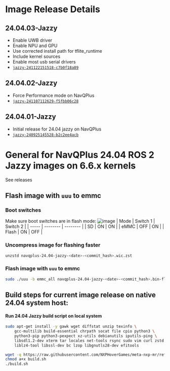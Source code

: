 # Image Release Details
## 24.04.03-Jazzy
- Enable UWB driver
- Enable NPU and GPU
- Use corrected install path for tflite_runtime
- Include kernel sources
- Enable most usb serial drivers
- [`jazzy-241122151518-c7b0f18a89`](https://github.com/NXPHoverGames/meta-nxp-mr/tree/c7b0f18a8964637a09787b16e2509d3eb5b9667e)

## 24.04.02-Jazzy
- Force Performance mode on NavQPlus
- [`jazzy-241107112629-f5fbb06c28`](https://github.com/NXPHoverGames/meta-nxp-mr/tree/f5fbb06c28ba78cccde63f2e3790750d4579c439)

## 24.04.01-Jazzy
- Initial release for 24.04 jazzy on NavQPlus
- [`jazzy-240925145528-b2c2ee4acb`](https://github.com/NXPHoverGames/meta-nxp-mr/tree/b2c2ee4acb1251dd12d9da13ac6cd147d73ad55b)

# General for NavQPlus 24.04 ROS 2 Jazzy images on 6.6.x kernels
See releases

## Flash image with `uuu` to emmc
### Boot switches
Make sure boot switches are in flash mode:
![image](https://user-images.githubusercontent.com/10233412/235987123-838d5295-149f-4258-b98f-96aa24345b35.png)
| Mode  | Switch 1 | Switch 2 |
| ----- | -------- | -------- |
|  SD   |    ON    |    ON    |
| eMMC  |    OFF   |    ON    |
| Flash |    ON    |    OFF   |
### Uncompress image for flashing faster
```bash
unzstd navqplus-24.04-jazzy-<date>-<commit_hash>.wic.zst
```
### Flash image with `uuu` to emmc
```bash
sudo ./uuu -b emmc_all navqplus-24.04-jazzy-<date>-<commit_hash>.bin-flash_evk navqplus-24.04-jazzy-<date>-<commit_hash>.wic
```
## Build steps for current image release on native 24.04 system host:
#### Run 24.04 Jazzy build script on local system
```bash
sudo apt-get install -y gawk wget diffstat unzip texinfo \
    gcc-multilib build-essential chrpath socat file cpio python3 \
    python3-pip python3-pexpect xz-utils debianutils iputils-ping \
    libsdl1.2-dev xterm tar locales net-tools rsync sudo vim curl zstd \
    liblz4-tool libssl-dev bc lzop libgnutls28-dev efitools

wget -q https://raw.githubusercontent.com/NXPHoverGames/meta-nxp-mr/refs/heads/lf-6.6.23-2.0.0-scarthgap/scripts/build.sh
chmod a+x build.sh
./build.sh
```
